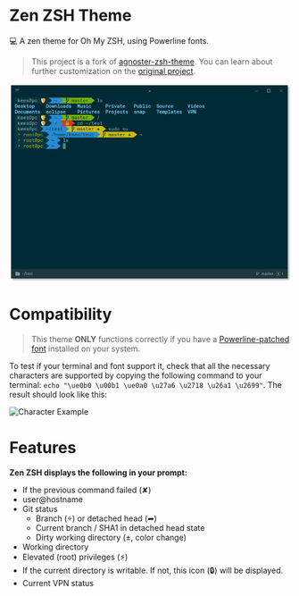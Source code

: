 # Zen ZSH Theme

💻 A zen theme for Oh My ZSH, using Powerline fonts.

> This project is a fork of [agnoster-zsh-theme](https://github.com/agnoster/agnoster-zsh-theme). You can learn about further customization on the [original project](https://github.com/agnoster/agnoster-zsh-theme).

![Screenshot](img/screenshot.png)

# Compatibility

> This theme **ONLY** functions correctly if you have a [Powerline-patched font](https://github.com/Lokaltog/powerline-fonts) installed on your system.

To test if your terminal and font support it, check that all the necessary characters are supported by copying the following command to your terminal: `echo "\ue0b0 \u00b1 \ue0a0 \u27a6 \u2718 \u26a1 \u2699"`. The result should look like this:

![Character Example](https://gist.githubusercontent.com/agnoster/3712874/raw/characters.png)

# Features

**Zen ZSH displays the following in your prompt:**

- If the previous command failed (✘)
- user@hostname
- Git status
  - Branch () or detached head (➦)
  - Current branch / SHA1 in detached head state
  - Dirty working directory (±, color change)
- Working directory
- Elevated (root) privileges (⚡)
- If the current directory is writable. If not, this icon (🔒) will be displayed.
- Current VPN status
